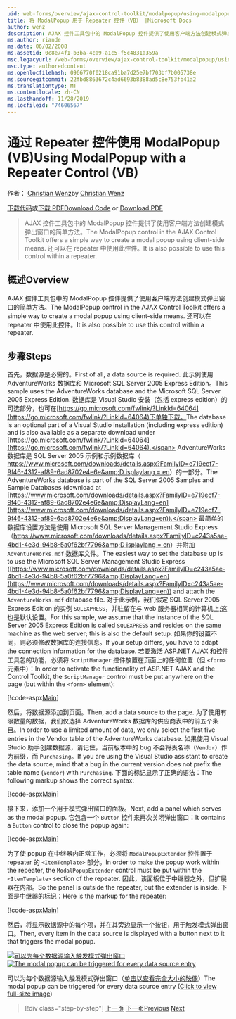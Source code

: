 ```yaml
---
uid: web-forms/overview/ajax-control-toolkit/modalpopup/using-modalpopup-with-a-repeater-control-vb
title: 将 ModalPopup 用于 Repeater 控件（VB） |Microsoft Docs
author: wenz
description: AJAX 控件工具包中的 ModalPopup 控件提供了使用客户端方法创建模式弹出窗口的简单方法。 还可以使用此 contr 。
ms.author: riande
ms.date: 06/02/2008
ms.assetid: 0c8e74f1-b3ba-4ca9-a1c5-f5c4831a359a
msc.legacyurl: /web-forms/overview/ajax-control-toolkit/modalpopup/using-modalpopup-with-a-repeater-control-vb
msc.type: authoredcontent
ms.openlocfilehash: 0966770f0218ca91ba7d25e7bf703bf7b005738e
ms.sourcegitcommit: 22fbd8863672c4ad6693b8388ad5c8e753fb41a2
ms.translationtype: MT
ms.contentlocale: zh-CN
ms.lasthandoff: 11/28/2019
ms.locfileid: "74606567"
---
```

# <a name="using-modalpopup-with-a-repeater-control-vb"></a><span data-ttu-id="f0f3c-104">通过 Repeater 控件使用 ModalPopup (VB)</span><span class="sxs-lookup"><span data-stu-id="f0f3c-104">Using ModalPopup with a Repeater Control (VB)</span></span>

<span data-ttu-id="f0f3c-105">作者： [Christian Wenz](https://github.com/wenz)</span><span class="sxs-lookup"><span data-stu-id="f0f3c-105">by [Christian Wenz](https://github.com/wenz)</span></span>

<span data-ttu-id="f0f3c-106">[下载代码](https://download.microsoft.com/download/2/4/0/24052038-f942-4336-905b-b60ae56f0dd5/ModalPopup2.vb.zip)或[下载 PDF](https://download.microsoft.com/download/b/6/a/b6ae89ee-df69-4c87-9bfb-ad1eb2b23373/modalpopup2VB.pdf)</span><span class="sxs-lookup"><span data-stu-id="f0f3c-106">[Download Code](https://download.microsoft.com/download/2/4/0/24052038-f942-4336-905b-b60ae56f0dd5/ModalPopup2.vb.zip) or [Download PDF](https://download.microsoft.com/download/b/6/a/b6ae89ee-df69-4c87-9bfb-ad1eb2b23373/modalpopup2VB.pdf)</span></span>

> <span data-ttu-id="f0f3c-107">AJAX 控件工具包中的 ModalPopup 控件提供了使用客户端方法创建模式弹出窗口的简单方法。</span><span class="sxs-lookup"><span data-stu-id="f0f3c-107">The ModalPopup control in the AJAX Control Toolkit offers a simple way to create a modal popup using client-side means.</span></span> <span data-ttu-id="f0f3c-108">还可以在 repeater 中使用此控件。</span><span class="sxs-lookup"><span data-stu-id="f0f3c-108">It is also possible to use this control within a repeater.</span></span>

## <a name="overview"></a><span data-ttu-id="f0f3c-109">概述</span><span class="sxs-lookup"><span data-stu-id="f0f3c-109">Overview</span></span>

<span data-ttu-id="f0f3c-110">AJAX 控件工具包中的 ModalPopup 控件提供了使用客户端方法创建模式弹出窗口的简单方法。</span><span class="sxs-lookup"><span data-stu-id="f0f3c-110">The ModalPopup control in the AJAX Control Toolkit offers a simple way to create a modal popup using client-side means.</span></span> <span data-ttu-id="f0f3c-111">还可以在 repeater 中使用此控件。</span><span class="sxs-lookup"><span data-stu-id="f0f3c-111">It is also possible to use this control within a repeater.</span></span>

## <a name="steps"></a><span data-ttu-id="f0f3c-112">步骤</span><span class="sxs-lookup"><span data-stu-id="f0f3c-112">Steps</span></span>

<span data-ttu-id="f0f3c-113">首先，数据源是必需的。</span><span class="sxs-lookup"><span data-stu-id="f0f3c-113">First of all, a data source is required.</span></span> <span data-ttu-id="f0f3c-114">此示例使用 AdventureWorks 数据库和 Microsoft SQL Server 2005 Express Edition。</span><span class="sxs-lookup"><span data-stu-id="f0f3c-114">This sample uses the AdventureWorks database and the Microsoft SQL Server 2005 Express Edition.</span></span> <span data-ttu-id="f0f3c-115">数据库是 Visual Studio 安装（包括 express edition）的可选部分，也可在[https://go.microsoft.com/fwlink/?LinkId=64064](https://go.microsoft.com/fwlink/?LinkId=64064)下单独下载。</span><span class="sxs-lookup"><span data-stu-id="f0f3c-115">The database is an optional part of a Visual Studio installation (including express edition) and is also available as a separate download under [https://go.microsoft.com/fwlink/?LinkId=64064](https://go.microsoft.com/fwlink/?LinkId=64064).</span></span> <span data-ttu-id="f0f3c-116">AdventureWorks 数据库是 SQL Server 2005 示例和示例数据库（ [https://www.microsoft.com/downloads/details.aspx?FamilyID=e719ecf7-9f46-4312-af89-6ad8702e4e6e&amp;D isplaylang = en](https://www.microsoft.com/downloads/details.aspx?FamilyID=e719ecf7-9f46-4312-af89-6ad8702e4e6e&amp;DisplayLang=en)）的一部分。</span><span class="sxs-lookup"><span data-stu-id="f0f3c-116">The AdventureWorks database is part of the SQL Server 2005 Samples and Sample Databases (download at [https://www.microsoft.com/downloads/details.aspx?FamilyID=e719ecf7-9f46-4312-af89-6ad8702e4e6e&amp;DisplayLang=en](https://www.microsoft.com/downloads/details.aspx?FamilyID=e719ecf7-9f46-4312-af89-6ad8702e4e6e&amp;DisplayLang=en)).</span></span> <span data-ttu-id="f0f3c-117">最简单的数据库设置方法是使用 Microsoft SQL Server Management Studio Express （[https://www.microsoft.com/downloads/details.aspx?FamilyID=c243a5ae-4bd1-4e3d-94b8-5a0f62bf7796&amp;D isplaylang = en](https://www.microsoft.com/downloads/details.aspx?FamilyID=c243a5ae-4bd1-4e3d-94b8-5a0f62bf7796&amp;DisplayLang=en)）并附加 `AdventureWorks.mdf` 数据库文件。</span><span class="sxs-lookup"><span data-stu-id="f0f3c-117">The easiest way to set the database up is to use the Microsoft SQL Server Management Studio Express ([https://www.microsoft.com/downloads/details.aspx?FamilyID=c243a5ae-4bd1-4e3d-94b8-5a0f62bf7796&amp;DisplayLang=en](https://www.microsoft.com/downloads/details.aspx?FamilyID=c243a5ae-4bd1-4e3d-94b8-5a0f62bf7796&amp;DisplayLang=en)) and attach the `AdventureWorks.mdf` database file.</span></span> <span data-ttu-id="f0f3c-118">对于此示例，我们假定 SQL Server 2005 Express Edition 的实例 `SQLEXPRESS`，并驻留在与 web 服务器相同的计算机上;这也是默认设置。</span><span class="sxs-lookup"><span data-stu-id="f0f3c-118">For this sample, we assume that the instance of the SQL Server 2005 Express Edition is called `SQLEXPRESS` and resides on the same machine as the web server; this is also the default setup.</span></span> <span data-ttu-id="f0f3c-119">如果你的设置不同，则必须修改数据库的连接信息。</span><span class="sxs-lookup"><span data-stu-id="f0f3c-119">If your setup differs, you have to adapt the connection information for the database.</span></span> <span data-ttu-id="f0f3c-120">若要激活 ASP.NET AJAX 和控件工具包的功能，必须将 `ScriptManager` 控件放置在页面上的任何位置（但 `<form>` 元素中）：</span><span class="sxs-lookup"><span data-stu-id="f0f3c-120">In order to activate the functionality of ASP.NET AJAX and the Control Toolkit, the `ScriptManager` control must be put anywhere on the page (but within the `<form>` element):</span></span>

[!code-aspx[Main](using-modalpopup-with-a-repeater-control-vb/samples/sample1.aspx)]

<span data-ttu-id="f0f3c-121">然后，将数据源添加到页面。</span><span class="sxs-lookup"><span data-stu-id="f0f3c-121">Then, add a data source to the page.</span></span> <span data-ttu-id="f0f3c-122">为了使用有限数量的数据，我们仅选择 AdventureWorks 数据库的供应商表中的前五个条目。</span><span class="sxs-lookup"><span data-stu-id="f0f3c-122">In order to use a limited amount of data, we only select the first five entries in the Vendor table of the AdventureWorks database.</span></span> <span data-ttu-id="f0f3c-123">如果使用 Visual Studio 助手创建数据源，请记住，当前版本中的 bug 不会将表名称（`Vendor`）作为前缀，而 `Purchasing`。</span><span class="sxs-lookup"><span data-stu-id="f0f3c-123">If you are using the Visual Studio assistant to create the data source, mind that a bug in the current version does not prefix the table name (`Vendor`) with `Purchasing`.</span></span> <span data-ttu-id="f0f3c-124">下面的标记显示了正确的语法：</span><span class="sxs-lookup"><span data-stu-id="f0f3c-124">The following markup shows the correct syntax:</span></span>

[!code-aspx[Main](using-modalpopup-with-a-repeater-control-vb/samples/sample2.aspx)]

<span data-ttu-id="f0f3c-125">接下来，添加一个用于模式弹出窗口的面板。</span><span class="sxs-lookup"><span data-stu-id="f0f3c-125">Next, add a panel which serves as the modal popup.</span></span> <span data-ttu-id="f0f3c-126">它包含一个 `Button` 控件来再次关闭弹出窗口：</span><span class="sxs-lookup"><span data-stu-id="f0f3c-126">It contains a `Button` control to close the popup again:</span></span>

[!code-aspx[Main](using-modalpopup-with-a-repeater-control-vb/samples/sample3.aspx)]

<span data-ttu-id="f0f3c-127">为了使 popup 在中继器内正常工作，必须将 `ModalPopupExtender` 控件置于 repeater 的 `<ItemTemplate>` 部分。</span><span class="sxs-lookup"><span data-stu-id="f0f3c-127">In order to make the popup work within the repeater, the `ModalPopupExtender` control must be put within the `<ItemTemplate>` section of the repeater.</span></span> <span data-ttu-id="f0f3c-128">因此，该面板位于中继器之外，但扩展器在内部。</span><span class="sxs-lookup"><span data-stu-id="f0f3c-128">So the panel is outside the repeater, but the extender is inside.</span></span> <span data-ttu-id="f0f3c-129">下面是中继器的标记：</span><span class="sxs-lookup"><span data-stu-id="f0f3c-129">Here is the markup for the repeater:</span></span>

[!code-aspx[Main](using-modalpopup-with-a-repeater-control-vb/samples/sample4.aspx)]

<span data-ttu-id="f0f3c-130">然后，将显示数据源中的每个项，并在其旁边显示一个按钮，用于触发模式弹出窗口。</span><span class="sxs-lookup"><span data-stu-id="f0f3c-130">Then, every item in the data source is displayed with a button next to it that triggers the modal popup.</span></span>

<span data-ttu-id="f0f3c-131">[![可以为每个数据源输入触发模式弹出窗口](using-modalpopup-with-a-repeater-control-vb/_static/image2.png)](using-modalpopup-with-a-repeater-control-vb/_static/image1.png)</span><span class="sxs-lookup"><span data-stu-id="f0f3c-131">[![The modal popup can be triggered for every data source entry](using-modalpopup-with-a-repeater-control-vb/_static/image2.png)](using-modalpopup-with-a-repeater-control-vb/_static/image1.png)</span></span>

<span data-ttu-id="f0f3c-132">可以为每个数据源输入触发模式弹出窗口（[单击以查看完全大小的映像](using-modalpopup-with-a-repeater-control-vb/_static/image3.png)）</span><span class="sxs-lookup"><span data-stu-id="f0f3c-132">The modal popup can be triggered for every data source entry ([Click to view full-size image](using-modalpopup-with-a-repeater-control-vb/_static/image3.png))</span></span>

> [!div class="step-by-step"]
> <span data-ttu-id="f0f3c-133">[上一页](launching-a-modal-popup-window-from-server-code-vb.md)
> [下一页](handling-postbacks-from-a-modalpopup-vb.md)</span><span class="sxs-lookup"><span data-stu-id="f0f3c-133">[Previous](launching-a-modal-popup-window-from-server-code-vb.md)
[Next](handling-postbacks-from-a-modalpopup-vb.md)</span></span>
